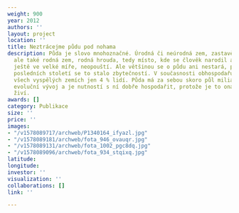```yaml
---
weight: 900
year: 2012
authors: ''
layout: project
location: ''
title: Neztrácejme půdu pod nohama
description: Půda je slovo mnohoznačné. Úrodná či neúrodná zem, zastavěná, zničená,
  ale také rodná zem, rodná hrouda, tedy místo, kde se člověk narodil a kterou, stále
  ještě ve velké míře, neopouští. Ale většinou se o půdu ani nestará, protože během
  posledních století se to stalo zbytečností. V současnosti obhospodařuje půdu ve
  všech vyspělých zemích jen 4 % lidí. Půda má za sebou skoro půl miliardy let trvající
  evoluční vývoj a je nutností s ní dobře hospodařit, protože je to ona, která nás
  živí.
awards: []
category: Publikace
size: ''
price: ''
images:
- "/v1578089717/archweb/P1340164_ifyazl.jpg"
- "/v1578089181/archweb/fota_946_ovauqr.jpg"
- "/v1578089131/archweb/fota_1002_pgc8dq.jpg"
- "/v1578089096/archweb/fota_934_stqixq.jpg"
latitude: 
longitude: 
investor: ''
visualization: ''
collaborations: []
link: ''

---
```

